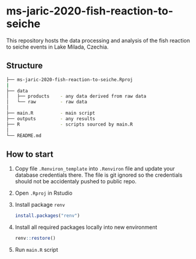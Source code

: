 # ms-jaric-2020-fish-reaction-to-seiche
This repository hosts the data processing and analysis of the fish reaction to seiche events in Lake Milada, Czechia.

## Structure

```bash
├── ms-jaric-2020-fish-reaction-to-seiche.Rproj
|
├── data
│   ├── products    - any data derived from raw data
│   └── raw         - raw data
│
├── main.R          - main script
├── outputs         - any results
├── R               - scripts sourced by main.R
│
└── README.md
```

## How to start


1. Copy file `.Renviron_template` into `.Renviron` file and update your database credentials there. The file is git ignored so the credentials should not be accidentaly pushed to public repo.
1. Open `.Rproj` in Rstudio
1. Install package `renv`

   ```R
   install.packages("renv")
   ```

1. Install all required packages locally into new environment

   ```R
   renv::restore()
   ```

1. Run `main.R` script
